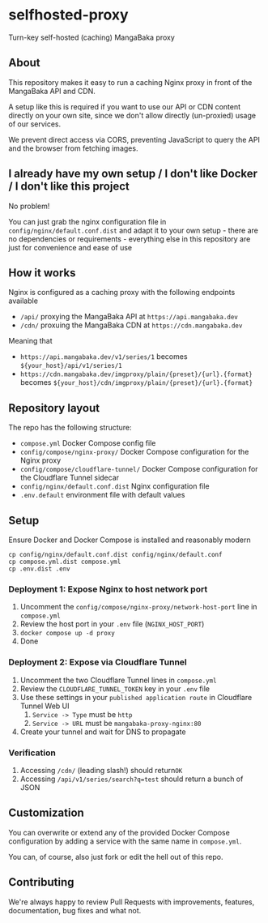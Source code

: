# selfhosted-proxy

Turn-key self-hosted (caching) MangaBaka proxy

## About

This repository makes it easy to run a caching Nginx proxy in front of the MangaBaka API and CDN.

A setup like this is required if you want to use our API or CDN content directly on your own site, since we don't allow directly (un-proxied) usage of our services.

We prevent direct access via CORS, preventing JavaScript to query the API and the browser from fetching images.

## I already have my own setup / I don't like Docker / I don't like this project

No problem!

You can just grab the nginx configuration file in `config/nginx/default.conf.dist` and adapt it to your own setup - there are no dependencies or requirements - everything else in this repository are just for convenience and ease of use

## How it works

Nginx is configured as a caching proxy with the following endpoints available

- `/api/` proxying the MangaBaka API at `https://api.mangabaka.dev`
- `/cdn/` proxuing the MangaBaka CDN at `https://cdn.mangabaka.dev`

Meaning that

- `https://api.mangabaka.dev/v1/series/1` becomes `${your_host}/api/v1/series/1`
- `https://cdn.mangabaka.dev/imgproxy/plain/{preset}/{url}.{format}` becomes `${your_host}/cdn/imgproxy/plain/{preset}/{url}.{format}`

## Repository layout

The repo has the following structure:

- `compose.yml` Docker Compose config file
- `config/compose/nginx-proxy/` Docker Compose configuration for the Nginx proxy
- `config/compose/cloudflare-tunnel/` Docker Compose configuration for the Cloudflare Tunnel sidecar
- `config/nginx/default.conf.dist` Nginx configuration file
- `.env.default` environment file with default values

## Setup

Ensure Docker and Docker Compose is installed and reasonably modern

```shell
cp config/nginx/default.conf.dist config/nginx/default.conf
cp compose.yml.dist compose.yml
cp .env.dist .env
```

### Deployment 1: Expose Nginx to host network port

1. Uncomment the `config/compose/nginx-proxy/network-host-port` line in `compose.yml`
1. Review the host port in your `.env` file (`NGINX_HOST_PORT`)
1. `docker compose up -d proxy`
1. Done

### Deployment 2: Expose via Cloudflare Tunnel

1. Uncomment the two Cloudflare Tunnel lines in `compose.yml`
1. Review the `CLOUDFLARE_TUNNEL_TOKEN` key in your `.env` file
1. Use these settings in your `published application route` in Cloudflare Tunnel Web UI
    1. `Service -> Type`  must be `http`
    1. `Service -> URL` must be `mangabaka-proxy-nginx:80`
1. Create your tunnel and wait for DNS to propagate

### Verification

1. Accessing `/cdn/` (leading slash!) should return`OK`
1. Accessing `/api/v1/series/search?q=test` should return a bunch of JSON

## Customization

You can overwrite or extend any of the provided Docker Compose configuration by adding a service with the same name in `compose.yml`.

You can, of course, also just fork or edit the hell out of this repo.

## Contributing

We're always happy to review Pull Requests with improvements, features, documentation, bug fixes and what not.
